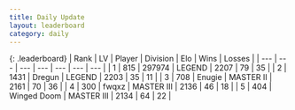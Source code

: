 ```yaml
---
title: Daily Update
layout: leaderboard
category: daily
---
```


{: .leaderboard}
| Rank | LV | Player | Division | Elo | Wins | Losses |
| --- | --- | --- | --- | --- | --- | --- |
| <span data-change="0">1</span> | 815 | <span title="ID: 544038">297974</span> | LEGEND | <span data-change="32">2207</span> | <span data-change="9">79</span> | <span data-change="3">35</span> |
| <span data-change="-">2</span> | 1431 | <span title="ID: 337810">Dregun</span> | LEGEND | <span data-change="-">2203</span> | <span data-change="-">35</span> | <span data-change="-">11</span> |
| <span data-change="1">3</span> | 708 | <span title="ID: 623502">Enugie</span> | MASTER II | <span data-change="28">2161</span> | <span data-change="7">70</span> | <span data-change="4">36</span> |
| <span data-change="-2">4</span> | 300 | <span title="ID: 742416">fwqxz</span> | MASTER III | <span data-change="0">2136</span> | <span data-change="0">46</span> | <span data-change="0">18</span> |
| <span data-change="-2">5</span> | 404 | <span title="ID: 744396">Winged Doom</span> | MASTER III | <span data-change="0">2134</span> | <span data-change="0">64</span> | <span data-change="0">22</span> |